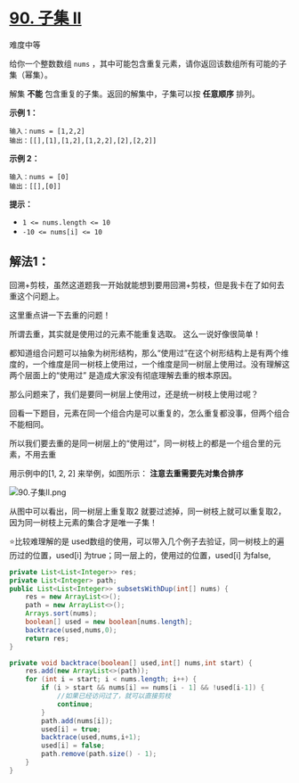 # [90. 子集 II](https://leetcode-cn.com/problems/subsets-ii/)

难度中等

给你一个整数数组 `nums` ，其中可能包含重复元素，请你返回该数组所有可能的子集（幂集）。

解集 **不能** 包含重复的子集。返回的解集中，子集可以按 **任意顺序** 排列。

 

**示例 1：**

```
输入：nums = [1,2,2]
输出：[[],[1],[1,2],[1,2,2],[2],[2,2]]
```

**示例 2：**

```
输入：nums = [0]
输出：[[],[0]]
```

 

**提示：**

- `1 <= nums.length <= 10`
- `-10 <= nums[i] <= 10`



## 解法1：

回溯+剪枝，虽然这道题我一开始就能想到要用回溯+剪枝，但是我卡在了如何去重这个问题上。

这里重点讲一下去重的问题！

所谓去重，其实就是使用过的元素不能重复选取。 这么一说好像很简单！

都知道组合问题可以抽象为树形结构，那么“使用过”在这个树形结构上是有两个维度的，一个维度是同一树枝上使用过，一个维度是同一树层上使用过。没有理解这两个层面上的“使用过” 是造成大家没有彻底理解去重的根本原因。

那么问题来了，我们是要同一树层上使用过，还是统一树枝上使用过呢？

回看一下题目，元素在同一个组合内是可以重复的，怎么重复都没事，但两个组合不能相同。

所以我们要去重的是同一树层上的“使用过”，同一树枝上的都是一个组合里的元素，不用去重

用示例中的[1, 2, 2] 来举例，如图所示： **注意去重需要先对集合排序**

![90.子集II.png](https://pic.leetcode-cn.com/1604912138-sosMZx-90.%E5%AD%90%E9%9B%86II.png)

从图中可以看出，同一树层上重复取2 就要过滤掉，同一树枝上就可以重复取2，因为同一树枝上元素的集合才是唯一子集！

 :star:比较难理解的是 used数组的使用，可以带入几个例子去验证，同一树枝上的遍历过的位置，used[i] 为true；同一层上的，使用过的位置，used[i] 为false,

```java
private List<List<Integer>> res;
private List<Integer> path;
public List<List<Integer>> subsetsWithDup(int[] nums) {
    res = new ArrayList<>();
    path = new ArrayList<>();
    Arrays.sort(nums);
    boolean[] used = new boolean[nums.length];
    backtrace(used,nums,0);
    return res;
}

private void backtrace(boolean[] used,int[] nums,int start) {
    res.add(new ArrayList<>(path));
    for (int i = start; i < nums.length; i++) {
        if (i > start && nums[i] == nums[i - 1] && !used[i-1]) {
            //如果已经访问过了，就可以直接剪枝
            continue;
        }
        path.add(nums[i]);
        used[i] = true;
        backtrace(used,nums,i+1);
        used[i] = false;
        path.remove(path.size() - 1);
    }
}
```

